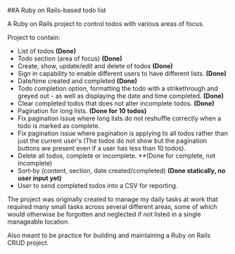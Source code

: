 ##A Ruby on Rails-based todo list

A Ruby on Rails project to control todos with various areas of focus.

Project to contain:

* List of todos **(Done)**
* Todo section (area of focus) **(Done)**
* Create, show, update/edit and delete of todos **(Done)**
* Sign in capability to enable different users to have different lists. **(Done)**
* Date/time created and completed **(Done)**
* Todo completion option, formatting the todo with a strikethrough and greyed out - as well as displaying the date and time completed. **(Done)**
* Clear completed todos that does not alter incomplete todos. **(Done)**
* Pagination for long lists. **(Done for 10 todos)**
* Fix pagination issue where long lists do not reshuffle correctly when a todo is marked as complete.
* Fix pagination issue where pagination is applying to all todos rather than just the current user's (The todos do not show but the pagination buttons are present even if a user has less than 10 todos).
* Delete all todos, complete or incomplete. **(Done for complete, not incomplete)
* Sort-by (content, section, date created/completed) **(Done statically, no user input yet)**
* User to send completed todos into a CSV for reporting.

The project was originally created to manage my daily tasks at work that required many small tasks across several different areas, some of which would otherwise be forgotten and neglected if not listed in a single manageable location.

Also meant to be practice for building and maintaining a Ruby on Rails CRUD project.